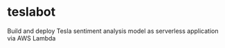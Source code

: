 # teslabot
Build and deploy Tesla sentiment analysis model as serverless application via AWS Lambda

